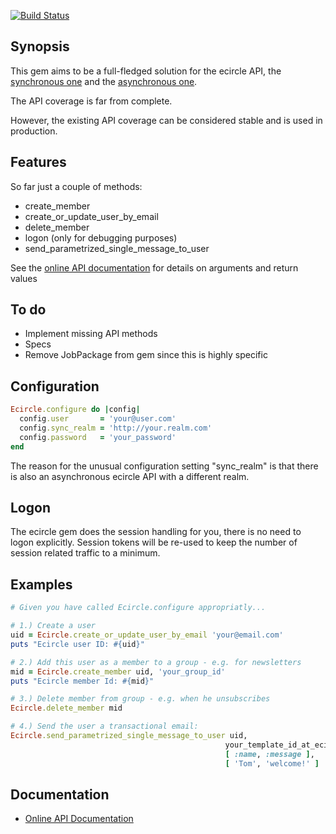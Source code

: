 [![Build Status](https://secure.travis-ci.org/troessner/ecircle.png)](http://travis-ci.org/troessner/ecircle)

Synopsis
-------------

This gem aims to be a full-fledged solution for the ecircle API, the [synchronous one](http://webservices.ecircle-ag.com/soap/javadoc/com/ecircleag/webservices/EcMApi.html) and the [asynchronous one](http://developer.ecircle-ag.com/apiwiki/wiki/AsynchronousAPI).

The API coverage is far from complete.

However, the existing API coverage can be considered stable and is used in production.

Features
-------------

So far just a couple of methods:

* create_member
* create_or_update_user_by_email
* delete_member
* logon (only for debugging purposes)
* send_parametrized_single_message_to_user

See the [online API documentation](http://rubydoc.info/github/troessner/ecircle/master/frames) for details on arguments and return values

To do
-------------

* Implement missing API methods
* Specs
* Remove JobPackage from gem since this is highly specific

Configuration
-------------

```Ruby
Ecircle.configure do |config|
  config.user       = 'your@user.com'
  config.sync_realm = 'http://your.realm.com'
  config.password   = 'your_password'
end
```

The reason for the unusual configuration setting "sync_realm" is that there is also an asynchronous ecircle API with a different realm.

Logon
-------------

The ecircle gem does the session handling for you, there is no need to logon explicitly.
Session tokens will be re-used to keep the number of session related traffic to a minimum.


Examples
-------------

```Ruby
# Given you have called Ecircle.configure appropriatly...

# 1.) Create a user
uid = Ecircle.create_or_update_user_by_email 'your@email.com'
puts "Ecircle user ID: #{uid}"

# 2.) Add this user as a member to a group - e.g. for newsletters
mid = Ecircle.create_member uid, 'your_group_id'
puts "Ecircle member Id: #{mid}"

# 3.) Delete member from group - e.g. when he unsubscribes
Ecircle.delete_member mid

# 4.) Send the user a transactional email:
Ecircle.send_parametrized_single_message_to_user uid,
                                                your_template_id_at_ecircle,
                                                [ :name, :message ],
                                                [ 'Tom', 'welcome!' ]

```

Documentation
-------------

* [Online API Documentation](http://rubydoc.info/github/troessner/ecircle/master/frames)
